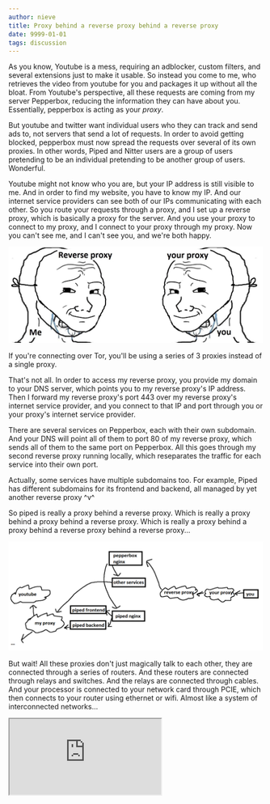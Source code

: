 ```yaml
---
author: nieve
title: Proxy behind a reverse proxy behind a reverse proxy
date: 9999-01-01
tags: discussion
---
```


As you know, Youtube is a mess, requiring an adblocker, custom filters, and several extensions just to make it usable. So instead you come to me, who retrieves the video from youtube for you and packages it up without all the bloat. From Youtube's perspective, all these requests are coming from my server Pepperbox, reducing the information they can have about you. Essentially, pepperbox is acting as your *proxy*.

But youtube and twitter want individual users who they can track and send ads to, not servers that send a lot of requests. In order to avoid getting blocked, pepperbox must now spread the requests over several of its own proxies. In other words, Piped and Nitter users are a group of users pretending to be an individual pretending to be another group of users. Wonderful.

Youtube might not know who you are, but your IP address is still visible to me. And in order to find my website, you have to know my IP. And our internet service providers can see both of our IPs communicating with each other. So you route your requests through a proxy, and I set up a reverse proxy, which is basically a proxy for the server. And you use your proxy to connect to my proxy, and I connect to your proxy through my proxy. Now you can't see me, and I can't see you, and we're both happy.

![proxy reverse proxy](/assets/images/2423p0.jpg)

If you're connecting over Tor, you'll be using a series of 3 proxies instead of a single proxy.

That's not all. In order to access my reverse proxy, you provide my domain to your DNS server, which points you to my reverse proxy's IP address. Then I forward my reverse proxy's port 443 over my reverse proxy's internet service provider, and you connect to that IP and port through you or your proxy's internet service provider.

There are several services on Pepperbox, each with their own subdomain. And your DNS will point all of them to port 80 of my reverse proxy, which sends all of them to the same port on Pepperbox. All this goes through my second reverse proxy running locally, which reseparates the traffic for each service into their own port.

Actually, some services have multiple subdomains too. For example, Piped has different subdomains for its frontend and backend, all managed by yet another reverse proxy ^v^

So piped is really a proxy behind a reverse proxy. Which is really a proxy behind a proxy behind a reverse proxy. Which is really a proxy behind a proxy behind a reverse proxy behind a reverse proxy...

![proxyproxyproxy](/assets/images/oacuewifmyso.png)

But wait! All these proxies don't just magically talk to each other, they are connected through a series of routers. And these routers are connected through relays and switches. And the relays are connected through cables. And your processor is connected to your network card through PCIE, which then connects to your router using ethernet or wifi. Almost like a system of interconnected networks...

<iframe src="https://piped.agew.tech/embed/watch?v=_cZC67wXUTs" class="w-full aspect-video" allowfullscreen>
